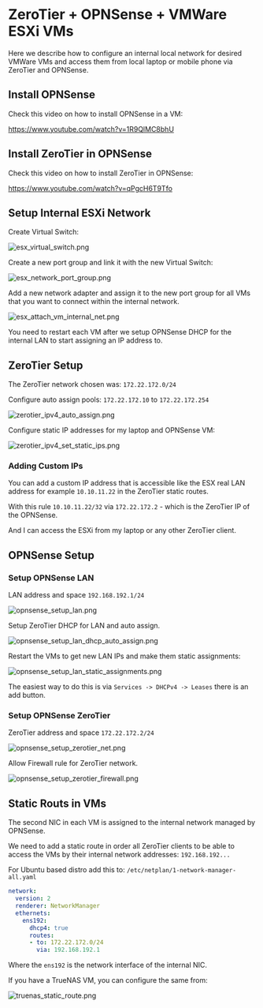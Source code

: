 # ZeroTier + OPNSense + VMWare ESXi VMs

Here we describe how to configure an internal local network
for desired VMWare VMs and access them from local laptop or 
mobile phone via ZeroTier and OPNSense.

## Install OPNSense

Check this video on how to install OPNSense in a VM:

https://www.youtube.com/watch?v=1R9QlMC8bhU

## Install ZeroTier in OPNSense

Check this video on how to install ZeroTier in OPNSense:

https://www.youtube.com/watch?v=qPgcH6T9Tfo

## Setup Internal ESXi Network

Create Virtual Switch:

![esx_virtual_switch.png](esx_virtual_switch.png)

Create a new port group and link it with the new Virtual Switch:

![esx_network_port_group.png](esx_network_port_group.png)

Add a new network adapter and assign it to the new port group for
all VMs that you want to connect within the internal network.

![esx_attach_vm_internal_net.png](esx_attach_vm_internal_net.png)

You need to restart each VM after we setup OPNSense DHCP for the 
internal LAN to start assigning an IP address to.

## ZeroTier Setup

The ZeroTier network chosen was: `172.22.172.0/24`

Configure auto assign pools: `172.22.172.10` to `172.22.172.254`

![zerotier_ipv4_auto_assign.png](zerotier_ipv4_auto_assign.png)

Configure static IP addresses for my laptop and OPNSense VM:

![zerotier_ipv4_set_static_ips.png](zerotier_ipv4_set_static_ips.png)

### Adding Custom IPs

You can add a custom IP address that is accessible like the ESX real 
LAN address for example `10.10.11.22` in the ZeroTier static routes.

With this rule `10.10.11.22/32` via `172.22.172.2` - which is the
ZeroTier IP of the OPNSense.

And I can access the ESXi from my laptop or any other ZeroTier client.

## OPNSense Setup

### Setup OPNSense LAN

LAN address and space `192.168.192.1/24`

![opnsense_setup_lan.png](opnsense_setup_lan.png)

Setup ZeroTier DHCP for LAN and auto assign.

![opnsense_setup_lan_dhcp_auto_assign.png](opnsense_setup_lan_dhcp_auto_assign.png)

Restart the VMs to get new LAN IPs and make them static assignments:

![opnsense_setup_lan_static_assignments.png](opnsense_setup_lan_static_assignments.png)

The easiest way to do this is via `Services -> DHCPv4 -> Leases` there is an add button.

### Setup OPNSense ZeroTier

ZeroTier address and space `172.22.172.2/24`

![opnsense_setup_zerotier_net.png](opnsense_setup_zerotier_net.png)

Allow Firewall rule for ZeroTier network.

![opnsense_setup_zerotier_firewall.png](opnsense_setup_zerotier_firewall.png)

## Static Routs in VMs

The second NIC in each VM is assigned to the internal network managed by OPNSense.

We need to add a static route in order all ZeroTier clients to be able to access
the VMs by their internal network addresses: `192.168.192...`

For Ubuntu based distro add this to: `/etc/netplan/1-network-manager-all.yaml`

```yaml
network:
  version: 2
  renderer: NetworkManager
  ethernets:
    ens192: 
      dhcp4: true
      routes:
      - to: 172.22.172.0/24
        via: 192.168.192.1 
```

Where the `ens192` is the network interface of the internal NIC.

If you have a TrueNAS VM, you can configure the same from:

![truenas_static_route.png](truenas_static_route.png)
